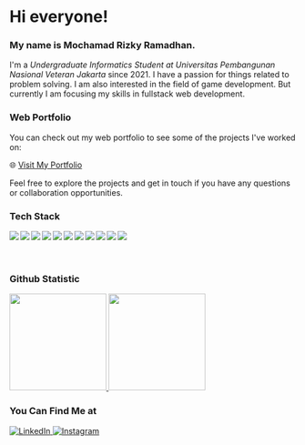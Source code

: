 # Hi everyone!

### My name is **Mochamad Rizky Ramadhan**.

I'm a *Undergraduate Informatics Student at Universitas Pembangunan Nasional Veteran Jakarta* since 2021. I have a passion for things related to problem solving. I am also interested in the field of game development. But currently I am focusing my skills in fullstack web development.

### Web Portfolio

You can check out my web portfolio to see some of the projects I've worked on:

🌐 [Visit My Portfolio](https://mrizkyr.vercel.app/)

Feel free to explore the projects and get in touch if you have any questions or collaboration opportunities.

### Tech Stack

<img align="left" src="https://img.shields.io/badge/git-%23F05033.svg?logo=git&logoColor=white" />
<img align="left" src="https://img.shields.io/badge/JavaScript-F7DF1E?logo=javascript&logoColor=black" />
<img align="left" src="https://img.shields.io/badge/HTML-E34F26?logo=html5&logoColor=white" />
<img align="left" src="https://img.shields.io/badge/CSS-1572B6?logo=css3&logoColor=white" />
<img align="left" src="https://img.shields.io/badge/Tailwind%20CSS-38B2AC?logo=tailwind-css&logoColor=white" />
<img align="left" src="https://img.shields.io/badge/Bootstrap-563D7C?logo=bootstrap&logoColor=white" />
<img align="left" src="https://img.shields.io/badge/React-61DAFB?logo=react&logoColor=white" />
<img align="left" src="https://img.shields.io/badge/Node.js-339933?logo=node.js&logoColor=white" />
<img align="left" src="https://img.shields.io/badge/MySQL-4479A1?logo=mysql&logoColor=white" />
<img align="left" src="https://img.shields.io/badge/C%23-239120?logo=c-sharp&logoColor=white" />
<img align="left" src="https://img.shields.io/badge/C%2B%2B-00599C?logo=c%2B%2B&logoColor=white" />
<br><br><br>

### Github Statistic

<p align="left">
<a href="https://github.com/mrizkyrn">
<img height="170em" src="https://github-readme-stats-eight-theta.vercel.app/api/top-langs/?username=mrizkyrn&layout=compact&langs_count=8&theme=buefy"/>
<img height="170em" src="https://github-readme-stats-eight-theta.vercel.app/api?username=mrizkyrn&show_icons=true&theme=buefy&include_all_commits=true&count_private=true"/>
</a>
</p>

### You Can Find Me at 

<p> 
  <a href="https://www.linkedin.com/in/mochamad-rizky-ramadhan-65a5121a0/" target="_blank">
    <img alt="LinkedIn" src="https://img.shields.io/badge/linkedin-%230077B5.svg?&style=for-the-badge&logo=linkedin&logoColor=white" />
  </a> 
  <a href="https://www.instagram.com/rmdhnrizky24/" target="_blank">
    <img alt="Instagram" src="https://img.shields.io/badge/instagram-%23E4405F.svg?&style=for-the-badge&logo=instagram&logoColor=white" />
  </a> 
</p>
